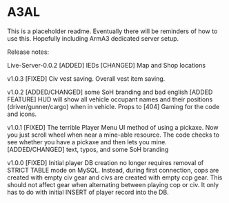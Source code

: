 A3AL
====
 This is a placeholder readme.
 Eventually there will be reminders of how to use this.
 Hopefully including ArmA3 dedicated server setup.
 
 Release notes:
 
 Live-Server-0.0.2
 [ADDED] IEDs
 [CHANGED] Map and Shop locations
 
 v1.0.3
 [FIXED] Civ vest saving.  Overall vest item saving.
 
 v1.0.2
 [ADDED/CHANGED] some SoH branding and bad english
 [ADDED FEATURE] HUD will show all vehicle occupant names and their positions (driver/gunner/cargo) when in vehicle. Props to [404] Gaming for the code and icons.
 
 v1.0.1
 [FIXED]  The terrible Player Menu UI method of using a pickaxe.  Now you just scroll wheel when near a mine-able resource.  The code checks to see whether you have a pickaxe and then lets you mine.
 [ADDED/CHANGED] text, typos, and some SoH branding
 
 v1.0.0
 [FIXED] Initial player DB creation no longer requires removal of STRICT TABLE mode on MySQL.  Instead, during first connection, cops are created with empty civ gear and civs are created with empty cop gear.  This should not affect gear when alternating between playing cop or civ.  It only has to do with initial INSERT of player record into the DB.
